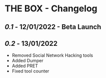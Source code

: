 # THE BOX - Changelog

## ***0.1*** - 12/01/2022 - Beta Launch

## ***0.2*** - 13/01/2022 
- Removed Social Network Hacking tools
- Added Dumper
- Added PRET
- Fixed tool counter
